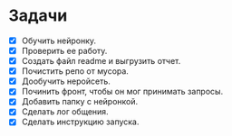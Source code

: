 # Задачи

- [x] Обучить нейронку.
- [x] Проверить ее работу.
- [x] Создать файл readme и выгрузить отчет.
- [x] Почистить репо от мусора.
- [x] Дообучить неройсеть.
- [x] Починить фронт, чтобы он мог принимать запросы.
- [x] Добавить папку с нейронкой.
- [x] Сделать лог общения.
- [x] Сделать инструкцию запуска.

